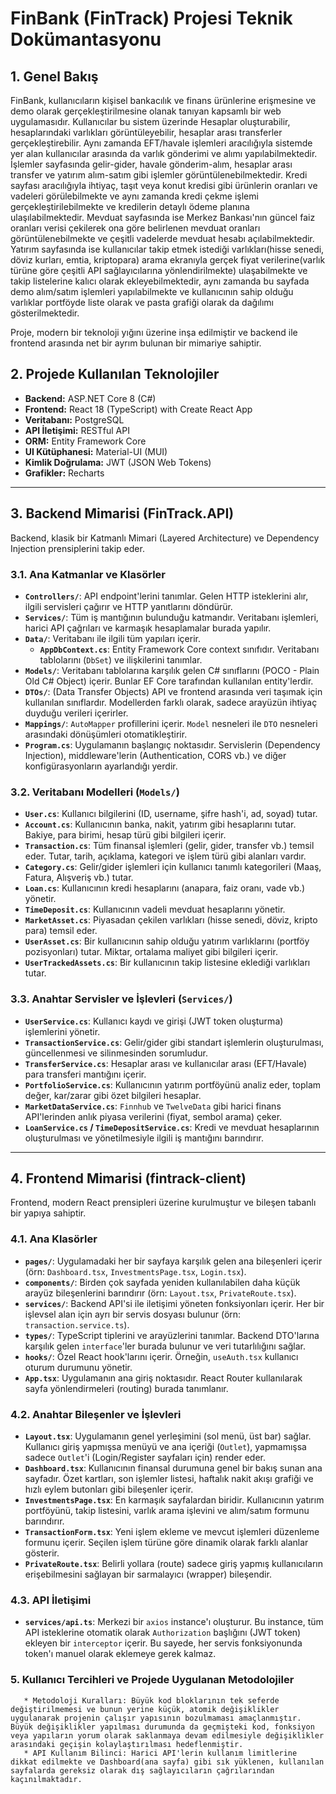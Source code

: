# FinBank (FinTrack) Projesi Teknik Dokümantasyonu

## 1. Genel Bakış

FinBank, kullanıcıların kişisel bankacılık ve finans ürünlerine erişmesine ve demo olarak gerçekleştirilmesine olanak tanıyan kapsamlı bir web uygulamasıdır. Kullanıcılar bu sistem üzerinde Hesaplar oluşturabilir, hesaplarındaki varlıkları görüntüleyebilir, hesaplar arası transferler gerçekleştirebilir. Aynı zamanda EFT/havale işlemleri aracılığıyla sistemde yer alan kullanıcılar arasında da varlık gönderimi ve alımı yapılabilmektedir. İşlemler sayfasında gelir-gider, havale gönderim-alım, hesaplar arası transfer ve yatırım alım-satım gibi işlemler görüntülenebilmektedir. Kredi sayfası aracılığıyla ihtiyaç, taşıt veya konut kredisi gibi ürünlerin oranları ve vadeleri görülebilmekte ve aynı zamanda kredi çekme işlemi gerçekleştirilebilmekte ve kredilerin detaylı ödeme planına ulaşılabilmektedir. Mevduat sayfasında ise Merkez Bankası'nın güncel faiz oranları verisi çekilerek ona göre belirlenen mevduat oranları görüntülenebilmekte ve çeşitli vadelerde mevduat hesabı açılabilmektedir. Yatırım sayfasında ise kullanıcılar takip etmek istediği varlıkları(hisse senedi, döviz kurları, emtia, kriptopara) arama ekranıyla gerçek fiyat verilerine(varlık türüne göre çeşitli API sağlayıcılarına yönlendirilmekte) ulaşabilmekte ve takip listelerine kalıcı olarak ekleyebilmektedir, aynı zamanda bu sayfada demo alım/satım işlemleri yapılabilmekte ve kullanıcının sahip olduğu varlıklar portföyde liste olarak ve pasta grafiği olarak da dağılımı gösterilmektedir.

Proje, modern bir teknoloji yığını üzerine inşa edilmiştir ve backend ile frontend arasında net bir ayrım bulunan bir mimariye sahiptir.

## 2. Projede Kullanılan Teknolojiler

- **Backend:** ASP.NET Core 8 (C#)
- **Frontend:** React 18 (TypeScript) with Create React App
- **Veritabanı:** PostgreSQL
- **API İletişimi:** RESTful API
- **ORM:** Entity Framework Core
- **UI Kütüphanesi:** Material-UI (MUI)
- **Kimlik Doğrulama:** JWT (JSON Web Tokens)
- **Grafikler:** Recharts

---

## 3. Backend Mimarisi (FinTrack.API)

Backend, klasik bir Katmanlı Mimari (Layered Architecture) ve Dependency Injection prensiplerini takip eder.

### 3.1. Ana Katmanlar ve Klasörler

- **`Controllers/`**: API endpoint'lerini tanımlar. Gelen HTTP isteklerini alır, ilgili servisleri çağırır ve HTTP yanıtlarını döndürür.
- **`Services/`**: Tüm iş mantığının bulunduğu katmandır. Veritabanı işlemleri, harici API çağrıları ve karmaşık hesaplamalar burada yapılır.
- **`Data/`**: Veritabanı ile ilgili tüm yapıları içerir.
  - **`AppDbContext.cs`**: Entity Framework Core context sınıfıdır. Veritabanı tablolarını (`DbSet`) ve ilişkilerini tanımlar.
- **`Models/`**: Veritabanı tablolarına karşılık gelen C# sınıflarını (POCO - Plain Old C# Object) içerir. Bunlar EF Core tarafından kullanılan entity'lerdir.
- **`DTOs/`**: (Data Transfer Objects) API ve frontend arasında veri taşımak için kullanılan sınıflardır. Modellerden farklı olarak, sadece arayüzün ihtiyaç duyduğu verileri içerirler.
- **`Mappings/`**: `AutoMapper` profillerini içerir. `Model` nesneleri ile `DTO` nesneleri arasındaki dönüşümleri otomatikleştirir.
- **`Program.cs`**: Uygulamanın başlangıç noktasıdır. Servislerin (Dependency Injection), middleware'lerin (Authentication, CORS vb.) ve diğer konfigürasyonların ayarlandığı yerdir.

### 3.2. Veritabanı Modelleri (`Models/`)

- **`User.cs`**: Kullanıcı bilgilerini (ID, username, şifre hash'i, ad, soyad) tutar.
- **`Account.cs`**: Kullanıcının banka, nakit, yatırım gibi hesaplarını tutar. Bakiye, para birimi, hesap türü gibi bilgileri içerir.
- **`Transaction.cs`**: Tüm finansal işlemleri (gelir, gider, transfer vb.) temsil eder. Tutar, tarih, açıklama, kategori ve işlem türü gibi alanları vardır.
- **`Category.cs`**: Gelir/gider işlemleri için kullanıcı tanımlı kategorileri (Maaş, Fatura, Alışveriş vb.) tutar.
- **`Loan.cs`**: Kullanıcının kredi hesaplarını (anapara, faiz oranı, vade vb.) yönetir.
- **`TimeDeposit.cs`**: Kullanıcının vadeli mevduat hesaplarını yönetir.
- **`MarketAsset.cs`**: Piyasadan çekilen varlıkları (hisse senedi, döviz, kripto para) temsil eder.
- **`UserAsset.cs`**: Bir kullanıcının sahip olduğu yatırım varlıklarını (portföy pozisyonları) tutar. Miktar, ortalama maliyet gibi bilgileri içerir.
- **`UserTrackedAssets.cs`**: Bir kullanıcının takip listesine eklediği varlıkları tutar.

### 3.3. Anahtar Servisler ve İşlevleri (`Services/`)

- **`UserService.cs`**: Kullanıcı kaydı ve girişi (JWT token oluşturma) işlemlerini yönetir.
- **`TransactionService.cs`**: Gelir/gider gibi standart işlemlerin oluşturulması, güncellenmesi ve silinmesinden sorumludur.
- **`TransferService.cs`**: Hesaplar arası ve kullanıcılar arası (EFT/Havale) para transferi mantığını içerir.
- **`PortfolioService.cs`**: Kullanıcının yatırım portföyünü analiz eder, toplam değer, kar/zarar gibi özet bilgileri hesaplar.
- **`MarketDataService.cs`**: `Finnhub` ve `TwelveData` gibi harici finans API'lerinden anlık piyasa verilerini (fiyat, sembol arama) çeker.
- **`LoanService.cs` / `TimeDepositService.cs`**: Kredi ve mevduat hesaplarının oluşturulması ve yönetilmesiyle ilgili iş mantığını barındırır.

---

## 4. Frontend Mimarisi (fintrack-client)

Frontend, modern React prensipleri üzerine kurulmuştur ve bileşen tabanlı bir yapıya sahiptir.

### 4.1. Ana Klasörler

- **`pages/`**: Uygulamadaki her bir sayfaya karşılık gelen ana bileşenleri içerir (örn: `Dashboard.tsx`, `InvestmentsPage.tsx`, `Login.tsx`).
- **`components/`**: Birden çok sayfada yeniden kullanılabilen daha küçük arayüz bileşenlerini barındırır (örn: `Layout.tsx`, `PrivateRoute.tsx`).
- **`services/`**: Backend API'si ile iletişimi yöneten fonksiyonları içerir. Her bir işlevsel alan için ayrı bir servis dosyası bulunur (örn: `transaction.service.ts`).
- **`types/`**: TypeScript tiplerini ve arayüzlerini tanımlar. Backend DTO'larına karşılık gelen `interface`'ler burada bulunur ve veri tutarlılığını sağlar.
- **`hooks/`**: Özel React hook'larını içerir. Örneğin, `useAuth.tsx` kullanıcı oturum durumunu yönetir.
- **`App.tsx`**: Uygulamanın ana giriş noktasıdır. React Router kullanılarak sayfa yönlendirmeleri (routing) burada tanımlanır.

### 4.2. Anahtar Bileşenler ve İşlevleri

- **`Layout.tsx`**: Uygulamanın genel yerleşimini (sol menü, üst bar) sağlar. Kullanıcı giriş yapmışsa menüyü ve ana içeriği (`Outlet`), yapmamışsa sadece `Outlet`'i (Login/Register sayfaları için) render eder.
- **`Dashboard.tsx`**: Kullanıcının finansal durumuna genel bir bakış sunan ana sayfadır. Özet kartları, son işlemler listesi, haftalık nakit akışı grafiği ve hızlı eylem butonları gibi bileşenler içerir.
- **`InvestmentsPage.tsx`**: En karmaşık sayfalardan biridir. Kullanıcının yatırım portföyünü, takip listesini, varlık arama işlevini ve alım/satım formunu barındırır.
- **`TransactionForm.tsx`**: Yeni işlem ekleme ve mevcut işlemleri düzenleme formunu içerir. Seçilen işlem türüne göre dinamik olarak farklı alanlar gösterir.
- **`PrivateRoute.tsx`**: Belirli yollara (route) sadece giriş yapmış kullanıcıların erişebilmesini sağlayan bir sarmalayıcı (wrapper) bileşendir.

### 4.3. API İletişimi

- **`services/api.ts`**: Merkezi bir `axios` instance'ı oluşturur. Bu instance, tüm API isteklerine otomatik olarak `Authorization` başlığını (JWT token) ekleyen bir `interceptor` içerir. Bu sayede, her servis fonksiyonunda token'ı manuel olarak eklemeye gerek kalmaz.


### 5. Kullanıcı Tercihleri ve Projede Uygulanan Metodolojiler
       * Metodoloji Kuralları: Büyük kod bloklarının tek seferde değiştirilmemesi ve bunun yerine küçük, atomik değişiklikler uygulanarak projenin çalışır yapısının bozulmaması amaçlanmıştır. Büyük değişiklikler yapılması durumunda da geçmişteki kod, fonksiyon veya yapıların yorum olarak saklanmaya devam edilmesiyle değişiklikler arasındaki geçişin kolaylaştırılması hedeflenmiştir. 
       * API Kullanım Bilinci: Harici API'lerin kullanım limitlerine dikkat edilmekte ve Dashboard(ana sayfa) gibi sık yüklenen, kullanılan sayfalarda gereksiz olarak dış sağlayıcıların çağrılarından kaçınılmaktadır.